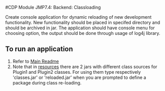 #CDP Module JMP7.4: Backend: Classloading 

Create console application for dynamic reloading of new development functionality.
New functionality should be placed in specifed directory and should be archived in jar.
The application should have console menu for choosing option,
the output should be done through usage of log4j library.




## To run an application
1. Refer to [Main Readme](../README.md)
2. Note that in [resources](src/main/resources) there are 2 jars with different class sources for Plugin1 and Plugin2 classes.
For using them type respectively 'classes.jar' or 'reloaded.jar' when you are prompted to define a package
during class re-loading.